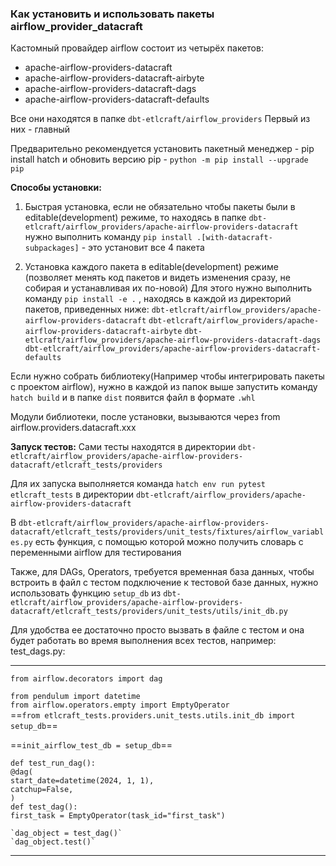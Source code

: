 ### **Как установить и использовать пакеты airflow_provider_datacraft**

Кастомный провайдер airflow состоит из четырёх пакетов:
-  apache-airflow-providers-datacraft
-  apache-airflow-providers-datacraft-airbyte
-  apache-airflow-providers-datacraft-dags
-  apache-airflow-providers-datacraft-defaults

Все они находятся в папке `dbt-etlcraft/airflow_providers` Первый из них - главный

Предварительно рекомендуется установить пакетный менеджер - pip install hatch и обновить версию pip - `python -m pip install --upgrade pip`

**Способы установки:**
1. Быстрая установка, если не обязательно чтобы пакеты были в editable(development) режиме, то находясь в папке `dbt-etlcraft/airflow_providers/apache-airflow-providers-datacraft` нужно выполнить команду `pip install .[with-datacraft-subpackages]` - это установит все 4 пакета

2. Установка каждого пакета в editable(development) режиме (позволяет менять код пакетов и видеть изменения сразу, не собирая и устанавливая их по-новой)
   Для этого нужно выполнить команду `pip install -e .` , находясь в каждой из директорий пакетов, приведенных ниже:
   `dbt-etlcraft/airflow_providers/apache-airflow-providers-datacraft`
   `dbt-etlcraft/airflow_providers/apache-airflow-providers-datacraft-airbyte`
   `dbt-etlcraft/airflow_providers/apache-airflow-providers-datacraft-dags`
   `dbt-etlcraft/airflow_providers/apache-airflow-providers-datacraft-defaults`

Если нужно собрать библиотеку(Например чтобы интегрировать пакеты с проектом airflow), нужно в каждой из папок выше запустить команду `hatch build` и в папке `dist` появится файл в формате `.whl`

Модули библиотеки, после установки, вызываются через from airflow.providers.datacraft.xxx

**Запуск тестов:**
Сами тесты находятся в директории `dbt-etlcraft/airflow_providers/apache-airflow-providers-datacraft/etlcraft_tests/providers`

Для их запуска выполняется команда `hatch env run pytest etlcraft_tests` в директории `dbt-etlcraft/airflow_providers/apache-airflow-providers-datacraft`

В `dbt-etlcraft/airflow_providers/apache-airflow-providers-datacraft/etlcraft_tests/providers/unit_tests/fixtures/airflow_variables.py` есть функция, с помощью которой можно получить словарь с переменными airflow для тестирования

Также, для DAGs, Operators, требуется временная база данных, чтобы встроить в файл с тестом подключение к тестовой базе данных, нужно использовать функцию `setup_db` из  `dbt-etlcraft/airflow_providers/apache-airflow-providers-datacraft/etlcraft_tests/providers/unit_tests/utils/init_db.py`

Для удобства ее достаточно просто вызвать в файле с тестом и она будет работать во время выполнения всех тестов, например:
test_dags.py:
______________________________________________________________
`from airflow.decorators import dag`  
  
`from pendulum import datetime`  
`from airflow.operators.empty import EmptyOperator`  
==`from etlcraft_tests.providers.unit_tests.utils.init_db import setup_db`==  
  
==`init_airflow_test_db = setup_db`==  
  
  
`def test_run_dag():`  
    `@dag(`  
        `start_date=datetime(2024, 1, 1),`  
        `catchup=False,`  
    `)`  
    `def test_dag():`  
        `first_task = EmptyOperator(task_id="first_task")`  
  
    `dag_object = test_dag()`  
    `dag_object.test()`

________________________________________________________________________